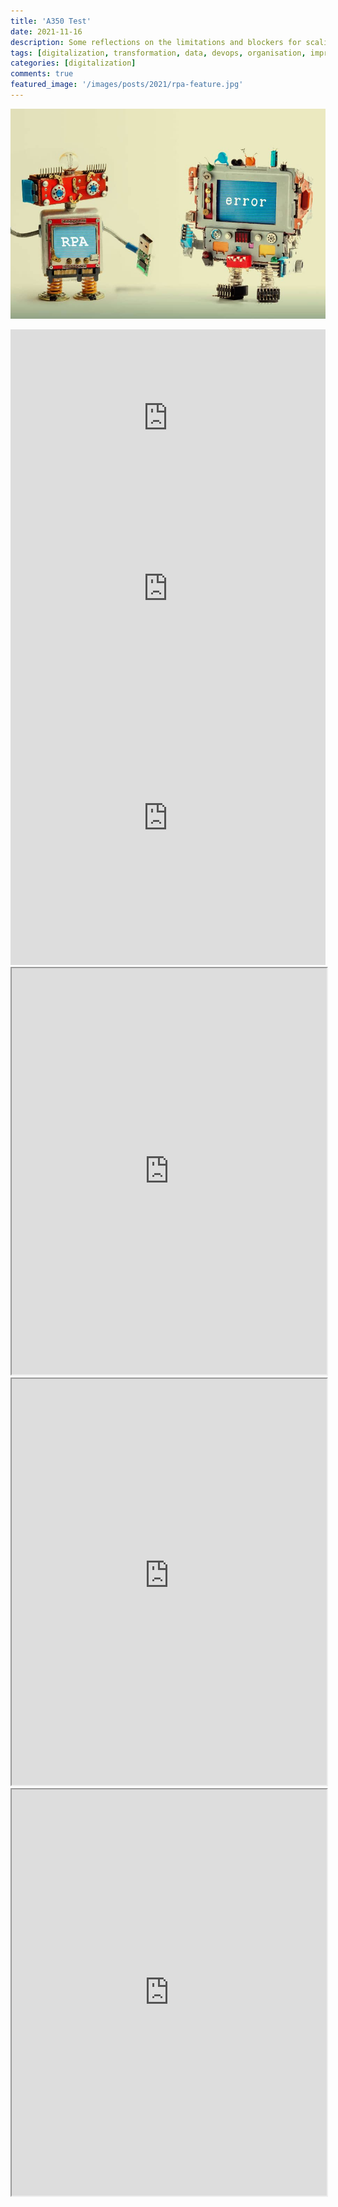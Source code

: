 ```yaml
---
title: 'A350 Test'
date: 2021-11-16
description: Some reflections on the limitations and blockers for scaling RPA
tags: [digitalization, transformation, data, devops, organisation, improvement, speed, automation, rpa, uipath, api]
categories: [digitalization]
comments: true
featured_image: '/images/posts/2021/rpa-feature.jpg'
---
```


![](/images/posts/2021/rpa.jpg)

<div style="width:100%; padding-bottom:56.25%; position:relative;">
  <iframe src="https://htmlpreview.github.io/?https://raw.githubusercontent.com/clintjb/A350-Tracking/main/flight_data_a350.html" style="position:absolute; top:0px; left:0px; 
  width:100%; height:100%; border: none; overflow: hidden;"></iframe>
</div>

<div style="width:100%; padding-bottom:56.25%; position:relative;">
  <iframe src="https://raw.githubusercontent.com/clintjb/A350-Tracking/main/flight_data_a350.html" style="position:absolute; top:0px; left:0px; 
  width:100%; height:100%; border: none; overflow: hidden;"></iframe>
</div>

<iframe src="https://raw.githubusercontent.com/clintjb/A350-Tracking/main/flight_data_a350.html" height="450" width="100%" frameborder="0" scrolling="no" seamless="seamless"></iframe>

<iframe width=100%, height=650, src='https://githubusercontent.com/clintjb/A350-Tracking/main/flight_data_a350.html'></iframe>

<iframe width=100%, height=650, src='https://raw.githubusercontent.com/clintjb/A350-Tracking/main/flight_data_a350.html'></iframe>

<iframe width=100%, height=650, src='https://htmlpreview.github.io/?https://raw.githubusercontent.com/clintjb/A350-Tracking/main/flight_data_a350.html'></iframe>

<script src="jquery.js"></script> 
<script> 
$(function(){
 $("#includedContent").load("https://htmlpreview.github.io/?https://raw.githubusercontent.com/clintjb/A350-Tracking/main/flight_data_a350.html"); 
});
</script> 
<div id="includedContent"></div>

<script src="jquery.js"></script> 
<script> 
$(function(){
 $("#includedContent").load("https://htmlpreview.github.io/?https://raw.githubusercontent.com/clintjb/A350-Tracking/main/flight_data_a350.html"); 
});
</script> 
<div id="includedContent"></div>
     
<script>
window.onload=function(){ with (new XMLHttpRequest()) {
  onreadystatechange=cb; open('GET','https://raw.githubusercontent.com/clintjb/A350-Tracking/main/flight_data_a350.csv',true); responseType='text';send();
}}
function cb(){if(this.readyState===4)document.getElementById('A350')
                                             .innerHTML=tbl(this.responseText); }
function tbl(csv){ // do whatever is necessary to create your table here ...
 return csv.split('\n')
           .map(function(tr,i){return '<tr><td>'
                                     +tr.replace(/\t/g,'</td><td>')
                                     +'</td></tr>';})
           .join('\n'); }
</script>

<table id="A350"></table>
